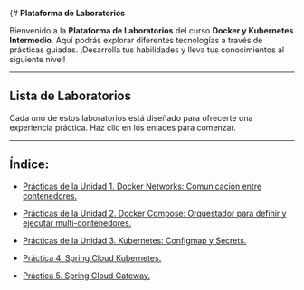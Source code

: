 {# **Plataforma de Laboratorios**

Bienvenido a la **Plataforma de Laboratorios** del curso **Docker y Kubernetes Intermedio**. Aquí podrás explorar diferentes tecnologías a través de prácticas guiadas. ¡Desarrolla tus habilidades y lleva tus conocimientos al siguiente nivel!

---

## **Lista de Laboratorios**

Cada uno de estos laboratorios está diseñado para ofrecerte una experiencia práctica. Haz clic en los enlaces para comenzar.

---
 
## Índice:
 - [Prácticas de la Unidad 1. Docker Networks: Comunicación entre contenedores.](./Unidad1/README.md)

 - [Prácticas de la Unidad 2. Docker Compose: Orquestador para definir y ejecutar multi-contenedores.](./Unidad2/README.md)
   
 - [Prácticas de la Unidad 3. Kubernetes: Configmap y Secrets.](./Unidad3/README.md)
  
 - [Práctica 4. Spring Cloud Kubernetes.](./Unidad4/README4_1.md)

 - [Práctica 5. Spring Cloud Gateway.](./Unidad5/README5_1.md)
